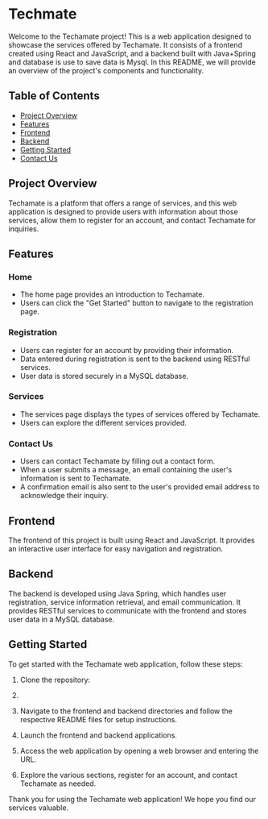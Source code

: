 # Techmate

Welcome to the Techamate project! This is a web application designed to showcase the services offered by Techamate. It consists of a frontend created using React and JavaScript, and a backend built with Java+Spring and database is use to save data is Mysql. In this README, we will provide an overview of the project's components and functionality.

## Table of Contents
- [Project Overview](#project-overview)
- [Features](#features)
- [Frontend](#frontend)
- [Backend](#backend)
- [Getting Started](#getting-started)
- [Contact Us](#contact-us)

## Project Overview

Techamate is a platform that offers a range of services, and this web application is designed to provide users with information about those services, allow them to register for an account, and contact Techamate for inquiries.

## Features

### Home
- The home page provides an introduction to Techamate.
- Users can click the "Get Started" button to navigate to the registration page.

### Registration
- Users can register for an account by providing their information.
- Data entered during registration is sent to the backend using RESTful services.
- User data is stored securely in a MySQL database.

### Services
- The services page displays the types of services offered by Techamate.
- Users can explore the different services provided.

### Contact Us
- Users can contact Techamate by filling out a contact form.
- When a user submits a message, an email containing the user's information is sent to Techamate.
- A confirmation email is also sent to the user's provided email address to acknowledge their inquiry.

## Frontend

The frontend of this project is built using React and JavaScript. It provides an interactive user interface for easy navigation and registration.

## Backend

The backend is developed using Java Spring, which handles user registration, service information retrieval, and email communication. It provides RESTful services to communicate with the frontend and stores user data in a MySQL database.

## Getting Started

To get started with the Techamate web application, follow these steps:

1. Clone the repository:
2. 
3. Navigate to the frontend and backend directories and follow the respective README files for setup instructions.

4. Launch the frontend and backend applications.

5. Access the web application by opening a web browser and entering the URL.

6. Explore the various sections, register for an account, and contact Techamate as needed.
   
Thank you for using the Techamate web application! We hope you find our services valuable.
